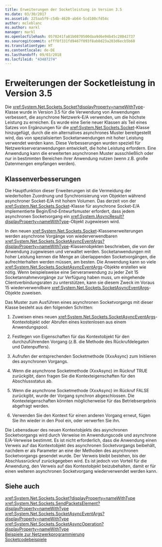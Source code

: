 ```yaml
---
title: Erweiterungen der Socketleistung in Version 3.5
ms.date: 03/30/2017
ms.assetid: 225aa5f9-c54b-4620-ab64-5cd100cfd54c
author: mcleblanc
ms.author: markl
manager: markl
ms.openlocfilehash: 0570241fa81b0870500daa9d6e94b45c28042737
ms.sourcegitcommit: efff8f331fd9467f093f8ab8d23a203d6ecb5b60
ms.translationtype: HT
ms.contentlocale: de-DE
ms.lasthandoff: 09/03/2018
ms.locfileid: "43487274"
---
```

# <a name="socket-performance-enhancements-in-version-35"></a>Erweiterungen der Socketleistung in Version 3.5
Die <xref:System.Net.Sockets.Socket?displayProperty=nameWithType>-Klasse wurde in Version 3.5 für die Verwendung von Anwendungen verbessert, die asynchrone Netzwerk-E/A verwenden, um die höchste Leistung zu erreichen. Es wurde eine Serie neuer Klassen als Teil eines Satzes von Ergänzungen für die <xref:System.Net.Sockets.Socket>-Klasse hinzugefügt, durch die ein alternatives asynchrones Muster bereitgestellt wird, das von spezialisierten Socketanwendungen mit hoher Leistung verwendet werden kann. Diese Verbesserungen wurden speziell für Netzwerkserveranwendungen entwickelt, die hohe Leistung erfordern. Eine Anwendung kann die erweiterten asynchronen Muster ausschließlich oder nur in bestimmten Bereichen ihrer Anwendung nutzen (wenn z.B. große Datenmengen empfangen werden).  
  
## <a name="class-enhancements"></a>Klassenverbesserungen  
 Die Hauptfunktion dieser Erweiterungen ist die Vermeidung der wiederholten Zuordnung und Synchronisierung von Objekten während asynchroner Socket-E/A mit hohem Volumen. Das derzeit von der <xref:System.Net.Sockets.Socket>-Klasse für asynchrone Socket-E/A implementierte Begin/End-Entwurfsmuster erfordert, dass jedem asynchronen Socketvorgang ein <xref:System.IAsyncResult?displayProperty=nameWithType>-Objekt zugewiesen wird.  
  
 In den neuen <xref:System.Net.Sockets.Socket>-Klassenerweiterungen werden asynchrone Vorgänge von wiederverwendbaren <xref:System.Net.Sockets.SocketAsyncEventArgs?displayProperty=nameWithType>-Klassenobjekten beschrieben, die von der Anwendung zugewiesen und verwaltet werden. Socketanwendungen mit hoher Leistung kennen die Menge an überlappenden Socketvorgängen, die aufrechterhalten werden müssen, am besten. Die Anwendung kann so viele <xref:System.Net.Sockets.SocketAsyncEventArgs>-Objekte erstellen wie nötig. Wenn beispielsweise eine Serveranwendung zu jeder Zeit 15 Socketannahmevorgänge zur Verfügung haben muss, um eingehende Clientverbindungsraten zu unterstützen, kann sie diesem Zweck im Voraus 15 wiederverwendbare <xref:System.Net.Sockets.SocketAsyncEventArgs>-Objekte zuweisen.  
  
 Das Muster zum Ausführen eines asynchronen Socketvorgangs mit dieser Klasse besteht aus den folgenden Schritten:  
  
1.  Zuweisen eines neuen <xref:System.Net.Sockets.SocketAsyncEventArgs>-Kontextobjekt oder Abrufen eines kostenlosen aus einem Anwendungspool.  
  
2.  Festlegen von Eigenschaften für das Kontextobjekt für den durchzuführenden Vorgang (z.B. die Methode des Rückrufdelegaten und Datenpuffers).  
  
3.  Aufrufen der entsprechenden Socketmethode (XxxAsync) zum Initiieren des asynchronen Vorgangs.  
  
4.  Wenn die asynchrone Socketmethode (XxxAsync) im Rückruf TRUE zurückgibt, dann fragen Sie die Kontexteigenschaften für den Abschlussstatus ab.  
  
5.  Wenn die asynchrone Socketmethode (XxxAsync) im Rückruf FALSE zurückgibt, wurde der Vorgang synchron abgeschlossen. Die Kontexteigenschaften könnten möglicherweise für das Betriebsergebnis abgefragt werden.  
  
6.  Verwenden Sie den Kontext für einen anderen Vorgang erneut, fügen Sie ihn wieder in den Pool ein, oder verwerfen Sie ihn.  
  
 Die Lebensdauer des neuen Kontextobjekts des asynchronen Socketvorgangs wird durch Verweise im Anwendungscode und asynchrone E/A-Verweise bestimmt. Es ist nicht erforderlich, dass die Anwendung einen Verweis auf das Kontextobjekt des asynchronen Socketvorgangs beibehält, nachdem er als Parameter an eine der Methoden des asynchronen Socketvorgangs gesendet wurde. Der Verweis bleibt bestehen, bis der Abschlussrückruf zurückgegeben wird. Es ist jedoch von Vorteil für die Anwendung, den Verweis auf das Kontextobjekt beizubehalten, damit er für einen weiteren asynchronen Socketvorgang wiederverwendet werden kann.  
  
## <a name="see-also"></a>Siehe auch  
 <xref:System.Net.Sockets.Socket?displayProperty=nameWithType>  
 <xref:System.Net.Sockets.SendPacketsElement?displayProperty=nameWithType>  
 <xref:System.Net.Sockets.SocketAsyncEventArgs?displayProperty=nameWithType>  
 <xref:System.Net.Sockets.SocketAsyncOperation?displayProperty=nameWithType>  
 [Beispiele zur Netzwerkprogrammierung](../../../docs/framework/network-programming/network-programming-samples.md)  
 [Socketcodebeispiele](socket-code-examples.md)
